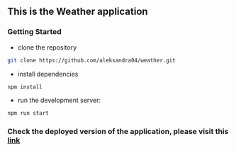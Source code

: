 ## This is the Weather application

### Getting Started

- clone the repository

```bash
git clone https://github.com/aleksandra04/weather.git
```

- install dependencies

```bash
npm install
```

- run the development server:

```bash
npm run start
```

### Check the deployed version of the application, please visit this [link](https://weather-aleks-app.herokuapp.com/)
